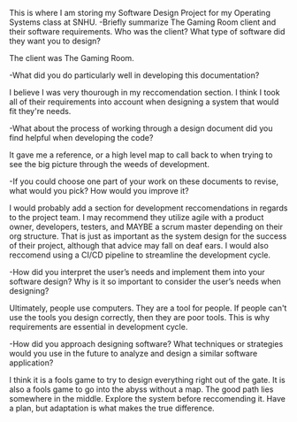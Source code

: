 This is where I am storing my Software Design Project for my Operating Systems class at SNHU.
-Briefly summarize The Gaming Room client and their software requirements. Who was the client? What type of software did they want you to design?

The client was The Gaming Room.

-What did you do particularly well in developing this documentation?

I believe I was very thourough in my reccomendation section.  I think I took all of their requirements into account when designing a system that would fit they're needs.

-What about the process of working through a design document did you find helpful when developing the code?

It gave me a reference, or a high level map to call back to when trying to see the big picture through the weeds of development.

-If you could choose one part of your work on these documents to revise, what would you pick? How would you improve it?

I would probably add a section for development reccomendations in regards to the project team.  I may recommend they utilize agile with a product owner, developers, testers, and MAYBE a scrum master depending on their org structure.  That is just as important as the system design for the success of their project, although that advice may fall on deaf ears.  I would also reccomend using a CI/CD pipeline to streamline the development cycle.

-How did you interpret the user’s needs and implement them into your software design? Why is it so important to consider the user’s needs when designing?

Ultimately, people use computers.  They are a tool for people.  If people can't use the tools you design correctly, then they are poor tools.  This is why requirements are essential in development cycle.

-How did you approach designing software? What techniques or strategies would you use in the future to analyze and design a similar software application?

I think it is a fools game to try to design everything right out of the gate.  It is also a fools game to go into the abyss without a map.  The good path lies somewhere in the middle.  Explore the system before reccomending it.  Have a plan, but adaptation is what makes the true difference.
